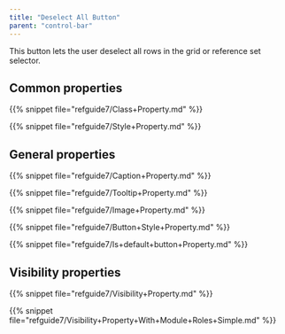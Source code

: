 ```yaml
---
title: "Deselect All Button"
parent: "control-bar"
---
```



This button lets the user deselect all rows in the grid or reference set selector.

## Common properties

{{% snippet file="refguide7/Class+Property.md" %}}

{{% snippet file="refguide7/Style+Property.md" %}}

## General properties

{{% snippet file="refguide7/Caption+Property.md" %}}

{{% snippet file="refguide7/Tooltip+Property.md" %}}

{{% snippet file="refguide7/Image+Property.md" %}}

{{% snippet file="refguide7/Button+Style+Property.md" %}}

{{% snippet file="refguide7/Is+default+button+Property.md" %}}

## Visibility properties

{{% snippet file="refguide7/Visibility+Property.md" %}}

{{% snippet file="refguide7/Visibility+Property+With+Module+Roles+Simple.md" %}}
